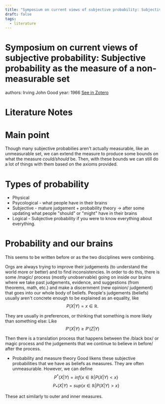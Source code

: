 ```yaml
---
title: "Symposium on current views of subjective probability: Subjective probability as the measure of a non-measurable set"
draft: false
tags:
  - literature
---
```


# Symposium on current views of subjective probability: Subjective probability as the measure of a non-measurable set
authors: Irving John Good
year: 1966
[See in Zotero](zotero://select/items/@good1966a)

# Literature Notes
# Main point
Though many subjective probabilies aren't actually measurable, like an unmeasurable set, we can extend the measure to produce some bounds on what the measure *could/should* be.
Then, with these bounds we can still do a lot of things with them based on the axioms provided.

# Types of probability
- Physical
- Psycological - what people have in their brains
- Subjective - mature judgement + probability theory -> after some updating what people "should" or "might" have in their brains
- Logical - Subjective probability if you were to know everything about everything.

# Probability and our brains
This seems to be written before or as the two disciplines were combining.

Orgs are always trying to improve their judgements (to understand the world more or better) and to find inconsistencies.
In order to do this, there is some /magic/ process (mostly unobservable) going on inside our brains where we take past judgements, evidence, and suggestions (from theorems, math, etc.) and make a discernment (new opinion/ judgement) that goes into our whole body of beliefs.
People's judgements (beliefs) usually aren't concrete enough to be explained as an equality, like
$$ P(X|Y) = x \in \mathbb{R}. $$

They are usually in preferences, or thinking that something is more likely than something else: Like
$$ P'(X|Y) \geq P'(Z|Y) $$

Then there is a translation process that happens between the /black box/ or magic process and the judgements that we continue to believe in before/ after the process.

* Probability and measure theory
Good likens these subjective probabilities that we have as beliefs as measures. They are often unmeasurable. However, we can define
$$P^*(X|Y) = inf\{x \in \mathbb{R}| P(X|Y) < x\}$$
$$P_*(X|Y) = sup\{x \in \mathbb{R}| P(X|Y) > x\}$$

These act similarly to outer and inner measures.
